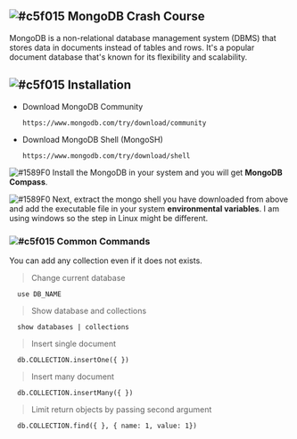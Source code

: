 ## ![#c5f015](https://placehold.co/15x15/c5f015/c5f015.png) MongoDB Crash Course
MongoDB is a non-relational database management system (DBMS) that stores data in documents instead of tables and rows. It's a popular document database that's known for its flexibility and scalability.


## ![#c5f015](https://placehold.co/15x15/c5f015/c5f015.png) Installation
- Download MongoDB Community

      https://www.mongodb.com/try/download/community

- Download MongoDB Shell (MongoSH)

      https://www.mongodb.com/try/download/shell

![#1589F0](https://placehold.co/15x15/1589F0/1589F0.png) Install the MongoDB in your system and you will get **MongoDB Compass**.

![#1589F0](https://placehold.co/15x15/1589F0/1589F0.png) Next, extract the mongo shell you have downloaded from above and add the executable file in your system **environmental variables**. I am using windows so the step in Linux might be different.


### ![#c5f015](https://placehold.co/15x15/c5f015/c5f015.png) Common Commands
You can add any collection even if it does not exists.

> Change current database

      use DB_NAME

> Show database and collections

      show databases | collections 

> Insert single document

      db.COLLECTION.insertOne({ })

> Insert many document

      db.COLLECTION.insertMany({ })

> Limit return objects by passing second argument

      db.COLLECTION.find({ }, { name: 1, value: 1})


